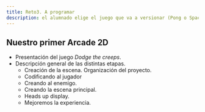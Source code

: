 ```yaml
---
title: Reto3. A programar
description: el alumnado elige el juego que va a versionar (Pong o Space Invaders) y comienza a programarlo. Durante este reto se programará una versión del juego "dodge the creeps", que servirá de base para que el alumne desarrolle el suyo propio o añadir extras en lugar de empezar de cero.
---
```


## Nuestro primer Arcade 2D

- Presentación del juego *Dodge the creeps*.
- Descripción general de las distintas etapas.
  - Creación de la escena. Organización del proyecto.
  - Codificando al jugador
  - Creando al enemigo.
  - Creando la escena principal.
  - Heads up display.
  - Mejoremos la experiencia.